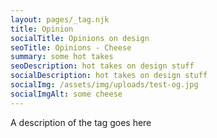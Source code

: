 ```yaml
---
layout: pages/_tag.njk
title: Opinion
socialTitle: Opinions on design
seoTitle: Opinions - Cheese
summary: some hot takes
seoDescription: hot takes on design stuff
socialDescription: hot takes on design stuff
socialImg: /assets/img/uploads/test-og.jpg
socialImgAlt: some cheese
---
```

A description of the tag goes here
